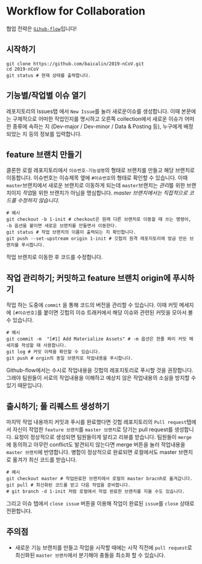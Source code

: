 # Workflow for Collaboration
 협업 전략은 [`Gihub-flow`](https://ujuc.github.io/2015/12/16/git-flow-github-flow-gitlab-flow/)입니다!
## 시작하기
```{bash}
git clone https://github.com/baicalin/2019-nCoV.git
cd 2019-nCoV
git status # 현재 상태를 출력합니다.
```
## 기능별/작업별 이슈 열기
 레포지토리의 Issues탭 에서 `New Issue`를 눌러 새로운이슈를 생성합니다. 이때 본문에는 구체적으로 어떠한 작업인지를 명시하고 오른쪽 collection에서 새로운 이슈가 어떠한 종류에 속하는 지 (Dev-major / Dev-minor / Data & Posting 등), 누구에게 배정되었는 지 등의 정보를 입력합니다.
## feature 브랜치 만들기
 클론한 로컬 레포지토리에서 `이슈번호-기능설명`의 형태로 브랜치를 만들고 해당 브랜치로 이동합니다. 이슈번호는 이슈제목 옆에 `#이슈번호`의 형태로 확인할 수 있습니다. 이때 `master`브랜치에서 새로운 브랜치로 이동하게 되는데 `master`브랜치는 *관리*를 위한 브랜치이지 *작업*을 위한 브랜치가 아님을 명심합니다. *master 브랜치에서는 직접적으로 코드를 수정하지 않습니다.*
 ```{bash}
 # 예시
 git checkout -b 1-init # checkout은 원래 다른 브랜치로 이동할 때 쓰는 명령어, -b 옵션을 붙이면 새로운 브랜치를 만들면서 이동한다.
 git status # 작업 브랜치의 이름이 출력되는 지 확인합니다.
 git push --set-upstream origin 1-init # 깃헙의 원격 레포지토리에 방금 만든 브랜치를 푸시합니다.
 ```
 작업 브랜치로 이동한 후 코드를 수정합니다.
## 작업 관리하기; 커밋하고 feature 브랜치 origin에 푸시하기
 작업 하는 도중에 `commit` 을 통해 코드의 버전을 관리할 수 있습니다. 이때 커밋 메세지에 `[#이슈번호]`를 붙이면 깃헙의 이슈 트래커에서 해당 이슈와 관련된 커밋을 모아서 볼 수 있습니다.
 ```{bash}
 # 예시
 git commit -m  "[#1] Add Materialize Assets" # -m 옵션은 한줄 짜리 커밋 메세지를 작성할 때 사용합니다.
 git log # 커밋 이력을 확인할 수 있습니다.
 git push # orgin의 동일 브랜치로 작업내용을 푸시합니다.
 ```
 Github-flow에서는 수시로 작업내용을 깃헙의 레포지토리로 푸시할 것을 권장합니다. 그래야 팀원들이 서로의 작업내용을 이해하고 예상치 않은 작업내용의 소실을 방지할 수 있기 때문입니다.
## 출시하기; 풀 리퀘스트 생성하기
 마지막 작업 내용까지 커밋과 푸시를 완료했다면 깃헙 레포지토리의 `Pull request`탭에서 자신이 작업한 `feature 브랜치`를 `master 브랜치`로 당기는 pull request를 생성합니다. 요청이 정상적으로 생성되면 팀원들이게 알리고 리뷰를 받습니다. 팀원들이 `merge`에 동의하고 아무런 conflict도 발견되지 않는다면 merge 버튼을 눌러 작업내용을 `master 브랜치`에 반영합니다. 병합이 정상적으로 완료되면 로컬에서도 master 브랜치로 옮겨가 최신 코드를 받습니다.
 ```{bash}
 # 예시
 git checkout master # 작업완료한 브랜치에서 로컬의 master bracnh로 옮겨갑니다.
 git pull # 최신화된 코드를 받고 다음 작업을 준비합니다.
 # git branch -d 1-init 처럼 로컬에서 작업 완료한 브랜치를 지울 수도 있습니다.
 ```
  그리고 이슈 탭에서 `close issue` 버튼을 이용해 작업이 완료된 `issue`를 `close` 상태로 전환합니다.
## 주의점
- 새로운 기능 브랜치를 만들고 작업을 시작할 때에는 시작 직전에 `pull request`로 최신화된 `master 브랜치`에서 분기해야 충돌을 최소화 할 수 있습니다.
